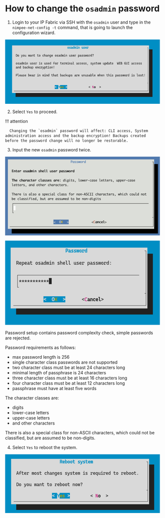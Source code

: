 # How to change the `osadmin` password

1. Login to your IP Fabric via SSH with the `osadmin` user and type in the `nimpee-net-config -t` command, that is going to launch the configuration wizard.

  ![Change_osadmin_pass_TUI_!](osadmin_password_change2.png)

2. Select `Yes` to proceed.

  !!! attention

      Changing the `osadmin` password will affect: CLI access, System administration access and the backup encryption! Backups created before the password change will no longer be restorable.

3. Input the new `osadmin` password twice.

  ![Input_new_osadmin_password](osadmin_password_change3.png)

  ![Input_new_osadmin_password](osadmin_password_change4.png)

  Password setup contains password complexity check, simple passwords are rejected.

  Password requirements as follows:
  - max password length is 256
  - single character class passwords are not supported
  - two character class must be at least 24 characters long
  - minimal length of passphrase is 24 characters
  - three character class must be at least 16 characters long
  - four character class must be at least 12 characters long
  - passphrase must have at least five words

  The character classes are:
  - digits
  - lower-case letters
  - upper-case letters
  - and other characters

  There is also a special class for non-ASCII characters, which could not be classified, but are assumed to be non-digits.

4. Select `Yes` to reboot the system.

  ![Reboot](osadmin_password_change5.png)

